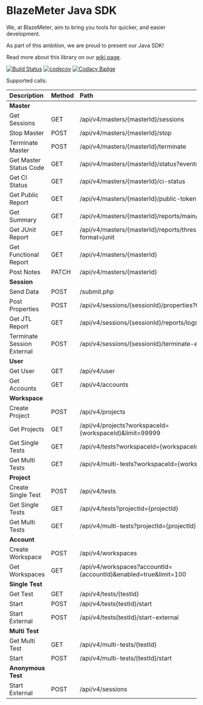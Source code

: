 # BlazeMeter Java SDK

We, at BlazeMeter, aim to bring you tools for quicker, and easier development.

As part of this ambition, we are proud to present our Java SDK!

Read more about this library on our [wiki page](https://github.com/Blazemeter/blazemeter-api-client/wiki).

[![Build Status](https://travis-ci.org/Blazemeter/blazemeter-api-client.svg?branch=master)](https://travis-ci.org/Blazemeter/blazemeter-api-client)
[![codecov](https://codecov.io/gh/Blazemeter/blazemeter-api-client/branch/master/graph/badge.svg)](https://codecov.io/gh/Blazemeter/blazemeter-api-client)
[![Codacy Badge](https://api.codacy.com/project/badge/Grade/e86b726f20e046a2b89fc13c86ca6f87)](https://www.codacy.com/app/dzmitrykashlach/blazemeter-api-client?utm_source=github.com&amp;utm_medium=referral&amp;utm_content=Blazemeter/blazemeter-api-client&amp;utm_campaign=Badge_Grade)

Supported calls:  

|Description   |Method   |Path   |
|:---|:---|:---|
|**Master**|||
|Get Sessions|GET|/api/v4/masters/{masterId}/sessions|
|Stop Master|POST|/api/v4/masters/{masterId}/stop|
|Terminate Master|POST|/api/v4/masters/{masterId}/terminate|
|Get Master Status Code|GET   |/api/v4/masters/{masterId}/status?events=false   |
|Get CI Status |GET   |/api/v4/masters/{masterId}/ci-status   |
|Get Public Report|GET|/api/v4/masters/{masterId}/public-token|
|Get Summary|GET   |/api/v4/masters/{masterId}/reports/main/summary   |
|Get JUnit Report|GET|/api/v4/masters/{masterId}/reports/thresholds?format=junit|
|Get Functional Report|GET|/api/v4/masters/{masterId}|
|Post Notes |PATCH|/api/v4/masters/{masterId}|
|**Session**||||
|Send Data|POST|/submit.php|
|Post Properties |POST|/api/v4/sessions/{sessionId}/properties?target=all|
|Get JTL Report |GET|/api/v4/sessions/{sessionId}/reports/logs|
|Terminate Session External|POST|/api/v4/sessions/{sessionId}/terminate-external|
|**User**||||
|Get User|GET|/api/v4/user|
|Get Accounts|GET|/api/v4/accounts|
|**Workspace**||||
|Create Project|POST|/api/v4/projects|
|Get Projects|GET|/api/v4/projects?workspaceId={workspaceId}&limit=99999|
|Get Single Tests|GET|/api/v4/tests?workspaceId={workspaceId}|
|Get Multi Tests|GET|/api/v4/multi-tests?workspaceId={workspaceId}|
|**Project**||||
|Create Single Test|POST|/api/v4/tests|
|Get Single Tests|GET|/api/v4/tests?projectId={projectId}|
|Get Multi Tests|GET|/api/v4/multi-tests?projectId={projectId}|
|**Account**||||
|Create Workspace|POST|/api/v4/workspaces|
|Get Workspaces |GET|/api/v4/workspaces?accountId={accountId}&enabled=true&limit=100|
|**Single Test**||||
|Get Test|GET|/api/v4/tests/{testId}|
|Start |POST|/api/v4/tests{testId}/start|
|Start External|POST|/api/v4/tests{testId}/start-external|
|**Multi Test**||||
|Get Multi Test|GET|/api/v4/multi-tests/{testId}|
|Start|POST|/api/v4/multi-tests/{testId}/start|
|**Anonymous Test**||||
|Start External|POST|/api/v4/sessions|


	
